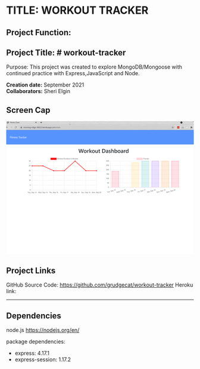 # TITLE: WORKOUT TRACKER

## Project Function:  


## Project Title: # workout-tracker
Purpose: This project was created to explore MongoDB/Mongoose with continued practice with Express,JavaScript and Node.

**Creation date:** September 2021  
**Collaborators:** Sheri Elgin

## Screen Cap
![screen cap of Readme generator](/public/img/screencap.png)

## Project Links
GitHub Source Code:  https://github.com/grudgecat/workout-tracker
Heroku link:   

***
## Dependencies 
node.js https://nodejs.org/en/  

package dependencies:  
 * express: 4.17.1  
 * express-session: 1.17.2  

 
